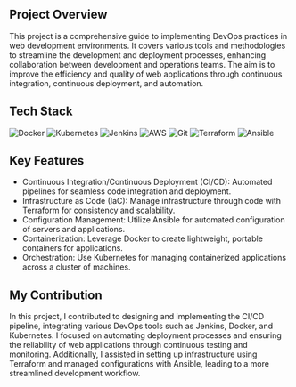 ## Project Overview
This project is a comprehensive guide to implementing DevOps practices in web development environments. It covers various tools and methodologies to streamline the development and deployment processes, enhancing collaboration between development and operations teams. The aim is to improve the efficiency and quality of web applications through continuous integration, continuous deployment, and automation.

## Tech Stack
![Docker](https://img.shields.io/badge/Docker-2496ED?style=for-the-badge&logo=docker&logoColor=white)
![Kubernetes](https://img.shields.io/badge/Kubernetes-326CE5?style=for-the-badge&logo=kubernetes&logoColor=white)
![Jenkins](https://img.shields.io/badge/Jenkins-D24939?style=for-the-badge&logo=jenkins&logoColor=white)
![AWS](https://img.shields.io/badge/Amazon_AWS-232F3E?style=for-the-badge&logo=amazonaws&logoColor=white)
![Git](https://img.shields.io/badge/Git-F05032?style=for-the-badge&logo=git&logoColor=white)
![Terraform](https://img.shields.io/badge/Terraform-623CE4?style=for-the-badge&logo=terraform&logoColor=white)
![Ansible](https://img.shields.io/badge/Ansible-EDAB3A?style=for-the-badge&logo=ansible&logoColor=black)

## Key Features
- Continuous Integration/Continuous Deployment (CI/CD): Automated pipelines for seamless code integration and deployment.
- Infrastructure as Code (IaC): Manage infrastructure through code with Terraform for consistency and scalability.
- Configuration Management: Utilize Ansible for automated configuration of servers and applications.
- Containerization: Leverage Docker to create lightweight, portable containers for applications.
- Orchestration: Use Kubernetes for managing containerized applications across a cluster of machines.

## My Contribution
In this project, I contributed to designing and implementing the CI/CD pipeline, integrating various DevOps tools such as Jenkins, Docker, and Kubernetes. I focused on automating deployment processes and ensuring the reliability of web applications through continuous testing and monitoring. Additionally, I assisted in setting up infrastructure using Terraform and managed configurations with Ansible, leading to a more streamlined development workflow.
